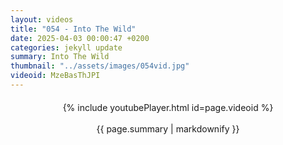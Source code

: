 ```yaml
---
layout: videos
title: "054 - Into The Wild"
date: 2025-04-03 00:00:47 +0200
categories: jekyll update
summary: Into The Wild
thumbnail: "../assets/images/054vid.jpg"
videoid: MzeBasThJPI
---
```


<div style="text-align: center; margin-top: 20px;">
  {% include youtubePlayer.html id=page.videoid %}
  <p style="margin-top: 15px; font-size: 1.2em; color: #333;">
    <p>{{ page.summary | markdownify }}</p>
  </p>
</div>
